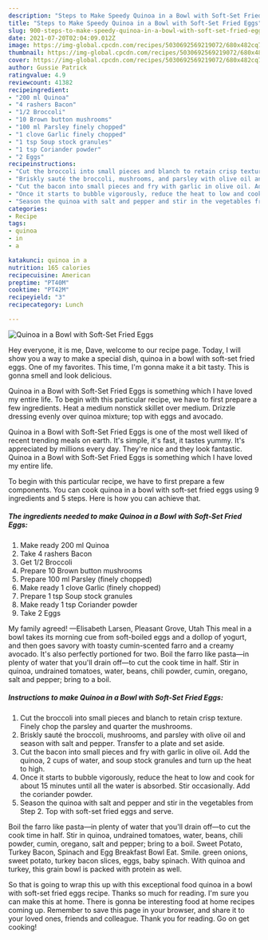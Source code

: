 ```yaml
---
description: "Steps to Make Speedy Quinoa in a Bowl with Soft-Set Fried Eggs"
title: "Steps to Make Speedy Quinoa in a Bowl with Soft-Set Fried Eggs"
slug: 900-steps-to-make-speedy-quinoa-in-a-bowl-with-soft-set-fried-eggs
date: 2021-07-20T02:04:09.012Z
image: https://img-global.cpcdn.com/recipes/5030692569219072/680x482cq70/quinoa-in-a-bowl-with-soft-set-fried-eggs-recipe-main-photo.jpg
thumbnail: https://img-global.cpcdn.com/recipes/5030692569219072/680x482cq70/quinoa-in-a-bowl-with-soft-set-fried-eggs-recipe-main-photo.jpg
cover: https://img-global.cpcdn.com/recipes/5030692569219072/680x482cq70/quinoa-in-a-bowl-with-soft-set-fried-eggs-recipe-main-photo.jpg
author: Gussie Patrick
ratingvalue: 4.9
reviewcount: 41382
recipeingredient:
- "200 ml Quinoa"
- "4 rashers Bacon"
- "1/2 Broccoli"
- "10 Brown button mushrooms"
- "100 ml Parsley finely chopped"
- "1 clove Garlic finely chopped"
- "1 tsp Soup stock granules"
- "1 tsp Coriander powder"
- "2 Eggs"
recipeinstructions:
- "Cut the broccoli into small pieces and blanch to retain crisp texture. Finely chop the parsley and quarter the mushrooms."
- "Briskly sauté the broccoli, mushrooms, and parsley with olive oil and season with salt and pepper. Transfer to a plate and set aside."
- "Cut the bacon into small pieces and fry with garlic in olive oil. Add the quinoa, 2 cups of water, and soup stock granules and turn up the heat to high."
- "Once it starts to bubble vigorously, reduce the heat to low and cook for about 15 minutes until all the water is absorbed. Stir occasionally. Add the coriander powder."
- "Season the quinoa with salt and pepper and stir in the vegetables from Step 2. Top with soft-set fried eggs and serve."
categories:
- Recipe
tags:
- quinoa
- in
- a

katakunci: quinoa in a 
nutrition: 165 calories
recipecuisine: American
preptime: "PT40M"
cooktime: "PT42M"
recipeyield: "3"
recipecategory: Lunch

---
```



![Quinoa in a Bowl with Soft-Set Fried Eggs](https://img-global.cpcdn.com/recipes/5030692569219072/680x482cq70/quinoa-in-a-bowl-with-soft-set-fried-eggs-recipe-main-photo.jpg)

Hey everyone, it is me, Dave, welcome to our recipe page. Today, I will show you a way to make a special dish, quinoa in a bowl with soft-set fried eggs. One of my favorites. This time, I'm gonna make it a bit tasty. This is gonna smell and look delicious.

Quinoa in a Bowl with Soft-Set Fried Eggs is something which I have loved my entire life. To begin with this particular recipe, we have to first prepare a few ingredients. Heat a medium nonstick skillet over medium. Drizzle dressing evenly over quinoa mixture; top with eggs and avocado.

Quinoa in a Bowl with Soft-Set Fried Eggs is one of the most well liked of recent trending meals on earth. It's simple, it's fast, it tastes yummy. It's appreciated by millions every day. They're nice and they look fantastic. Quinoa in a Bowl with Soft-Set Fried Eggs is something which I have loved my entire life.


To begin with this particular recipe, we have to first prepare a few components. You can cook quinoa in a bowl with soft-set fried eggs using 9 ingredients and 5 steps. Here is how you can achieve that.

<!--inarticleads1-->

##### The ingredients needed to make Quinoa in a Bowl with Soft-Set Fried Eggs:

1. Make ready 200 ml Quinoa
1. Take 4 rashers Bacon
1. Get 1/2 Broccoli
1. Prepare 10 Brown button mushrooms
1. Prepare 100 ml Parsley (finely chopped)
1. Make ready 1 clove Garlic (finely chopped)
1. Prepare 1 tsp Soup stock granules
1. Make ready 1 tsp Coriander powder
1. Take 2 Eggs


My family agreed! —Elisabeth Larsen, Pleasant Grove, Utah This meal in a bowl takes its morning cue from soft-boiled eggs and a dollop of yogurt, and then goes savory with toasty cumin-scented farro and a creamy avocado. It&#39;s also perfectly portioned for two. Boil the farro like pasta—in plenty of water that you&#39;ll drain off—to cut the cook time in half. Stir in quinoa, undrained tomatoes, water, beans, chili powder, cumin, oregano, salt and pepper; bring to a boil. 

<!--inarticleads2-->

##### Instructions to make Quinoa in a Bowl with Soft-Set Fried Eggs:

1. Cut the broccoli into small pieces and blanch to retain crisp texture. Finely chop the parsley and quarter the mushrooms.
1. Briskly sauté the broccoli, mushrooms, and parsley with olive oil and season with salt and pepper. Transfer to a plate and set aside.
1. Cut the bacon into small pieces and fry with garlic in olive oil. Add the quinoa, 2 cups of water, and soup stock granules and turn up the heat to high.
1. Once it starts to bubble vigorously, reduce the heat to low and cook for about 15 minutes until all the water is absorbed. Stir occasionally. Add the coriander powder.
1. Season the quinoa with salt and pepper and stir in the vegetables from Step 2. Top with soft-set fried eggs and serve.


Boil the farro like pasta—in plenty of water that you&#39;ll drain off—to cut the cook time in half. Stir in quinoa, undrained tomatoes, water, beans, chili powder, cumin, oregano, salt and pepper; bring to a boil. Sweet Potato, Turkey Bacon, Spinach and Egg Breakfast Bowl Eat. Smile. green onions, sweet potato, turkey bacon slices, eggs, baby spinach. With quinoa and turkey, this grain bowl is packed with protein as well. 

So that is going to wrap this up with this exceptional food quinoa in a bowl with soft-set fried eggs recipe. Thanks so much for reading. I'm sure you can make this at home. There is gonna be interesting food at home recipes coming up. Remember to save this page in your browser, and share it to your loved ones, friends and colleague. Thank you for reading. Go on get cooking!
